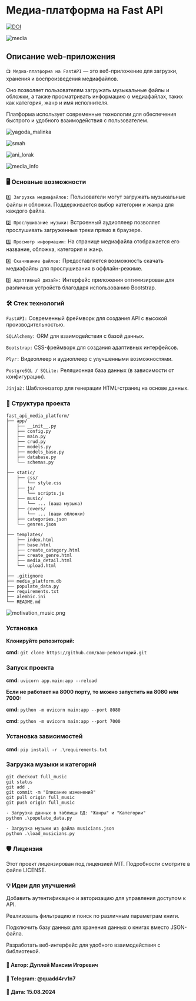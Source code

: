 # Медиа-платформа на Fast API

[![DOI](https://zenodo.org/badge/883878226.svg)](https://doi.org/10.5281/zenodo.17264403)

![media](img/media_platform.png)

## Описание web-приложения

`📺 Медиа-платформа на FastAPI` — это веб-приложение для загрузки, хранения и воспроизведения медиафайлов.

Оно позволяет пользователям загружать музыкальные файлы и обложки, а также просматривать информацию о медиафайлах, таких как категория, жанр и имя исполнителя.

Платформа использует современные технологии для обеспечения быстрого и удобного взаимодействия с пользователем.

![yagoda_malinka](img/yagoda_malinka.png)

![smah](img/smah_molitva.png)

![ani_lorak](image.png)

![media_info](img/media_info.png)

### 🖥️ Основные возможности

`1️⃣ Загрузка медиафайлов:` Пользователи могут загружать музыкальные файлы и обложки. Поддерживается выбор категории и жанра для каждого файла.

`2️⃣ Прослушивание музыки:` Встроенный аудиоплеер позволяет прослушивать загруженные треки прямо в браузере.

`3️⃣ Просмотр информации:` На странице медиафайла отображается его название, обложка, категория и жанр.

`4️⃣ Скачивание файлов:` Предоставляется возможность скачать медиафайлы для прослушивания в оффлайн-режиме.

`5️⃣ Адаптивный дизайн:` Интерфейс приложения оптимизирован для различных устройств благодаря использованию Bootstrap.

### 🛠 Стек технологий

`FastAPI:` Современный фреймворк для создания API с высокой производительностью.

`SQLAlchemy:` ORM для взаимодействия с базой данных.

`Bootstrap:` CSS-фреймворк для создания адаптивных интерфейсов.

`Plyr:` Видеоплеер и аудиоплеер с улучшенными возможностями.

`PostgreSQL / SQLite:` Реляционная база данных (в зависимости от конфигурации).

`Jinja2:` Шаблонизатор для генерации HTML-страниц на основе данных.

### 📖 Структура проекта
```
fast_api_media_platform/
├── app/
│   ├── __init__.py
│   ├── config.py
│   ├── main.py
│   ├── crud.py
│   ├── models.py
│   ├── models_base.py
│   ├── database.py
│   └── schemas.py
│
├── static/
│   ├── css/
│   │   └── style.css
│   ├── js/
│   │   └── scripts.js
│   ├── music/
│   │   └── ... (ваша музыка)
│   ├── covers/
│   │   └── ... (ваши обложки)
│   ├── categories.json
│   └── genres.json
│
├── templates/
│   ├── index.html
│   ├── base.html
│   ├── create_category.html
│   ├── create_genre.html
│   ├── media_detail.html
│   └── upload.html
│
├── .gitignore
├── media_platform.db
├── populate_data.py
├── requirements.txt
├── alembic.ini
└── README.md
```

![motivation_music.png](img/motivation_music.png)

### Установка

**Клонируйте репозиторий:**

**cmd:** `git clone https://github.com/ваш-репозиторий.git`

### Запуск проекта

**cmd:** `uvicorn app.main:app --reload`

**Если не работает на 8000 порту, то можно запустить на 8080 или 7000:**

**cmd:** `python -m uvicorn main:app --port 8080`

**cmd:** `python -m uvicorn main:app --port 7000`

### Установка зависимостей

**cmd:** `pip install -r .\requirements.txt`

### Загрузка музыки и категорий

```
git checkout full_music
git status
git add .
git commit -m "Описание изменений"
git pull origin full_music
git push origin full_music
```

```
- Загрузка данных в таблицы БД: "Жанры" и "Категории"
python .\populate_data.py

- Загрузка музыки из файла musicians.json
python .\load_musicians.py
```

### 🛡 Лицензия

Этот проект лицензирован под лицензией MIT. Подробности смотрите в файле LICENSE.

### 💡 Идеи для улучшений

Добавить аутентификацию и авторизацию для управления доступом к API.

Реализовать фильтрацию и поиск по различным параметрам книги.

Подключить базу данных для хранения данных о книгах вместо JSON-файла.

Разработать веб-интерфейс для удобного взаимодействия с библиотекой.

#### **💼 Автор:** Дуплей Максим Игоревич

#### **📲 Telegram:** @quadd4rv1n7

#### **📅 Дата:** 15.08.2024
